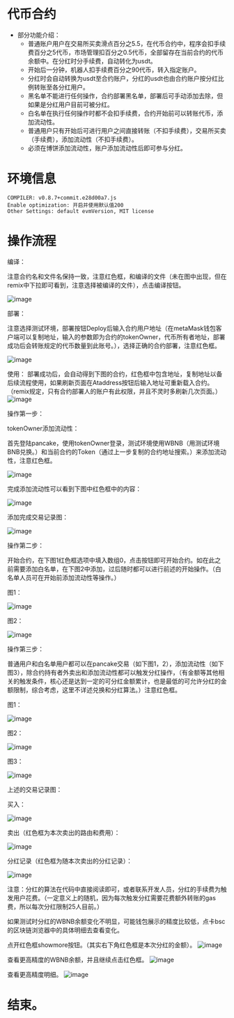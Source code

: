 # 代币合约

- 部分功能介绍：
  - 普通账户用户在交易所买卖滑点百分之5.5，在代币合约中，程序会扣手续费百分之5代币，市场管理扣百分之0.5代币，全部留存在当前合约的代币余额中。在分红时分手续费，自动转化为usdt。
  - 开始后一分钟，机器人扣手续费百分之90代币，转入指定账户。
  - 分红时会自动转换为usdt至合约账户，分红的usdt也由合约账户按分红比例转账至各分红用户。
  - 黑名单不能进行任何操作，合约部署黑名单，部署后可手动添加去除，但如果是分红用户目前可被分红。
  - 白名单在执行任何操作时都不会扣手续费，合约开始前可以转账代币，添加流动性。
  - 普通用户只有开始后可进行用户之间直接转账（不扣手续费），交易所买卖（手续费），添加流动性（不扣手续费）。
  - 必须在博饼添加流动性，账户添加流动性后即可参与分红。



# 环境信息

```
COMPILER: v0.8.7+commit.e28d00a7.js
Enable optimization: 开启并使用默认值200
Other Settings: default evmVersion, MIT license
```


# 操作流程

编译：

注意合约名和文件名保持一致，注意红色框，和编译的文件（未在图中出现，但在remix中下拉即可看到，注意选择被编译的文件），点击编译按钮。

![image](https://user-images.githubusercontent.com/22724090/183380138-81a15619-7e89-42c0-b38d-da8d223fa280.png)

部署：

注意选择测试环境，部署按钮Deploy后输入合约用户地址（在metaMask钱包客户端可以复制地址，输入的参数即为合约的tokenOwner，代币所有者地址，部署成功后会转账规定的代币数量到此账号。），选择正确的合约部署，注意红色框。

![image](https://user-images.githubusercontent.com/22724090/183381629-0085a33f-0492-409f-bd55-2e542540c655.png)

使用：
部署成功后，会自动得到下图的合约，红色框中包含地址，复制地址以备后续流程使用，如果刷新页面在Ataddress按钮后输入地址可重新载入合约。（remix规定，只有合约部署人的账户有此权限，并且不灵时多刷新几次页面。）
![image](https://user-images.githubusercontent.com/22724090/183559760-0641e2fa-4c10-4133-9767-1c1e65497a9c.png)

操作第一步：

tokenOwner添加流动性：

首先登陆pancake，使用tokenOwner登录，测试环境使用WBNB（用测试环境BNB兑换。）和当前合约的Token（通过上一步复制的合约地址搜索。）来添加流动性，注意红色框。

![image](https://user-images.githubusercontent.com/22724090/183578261-7c2633df-c96f-4a4d-bddd-28f22693290b.png)

完成添加流动性可以看到下图中红色框中的内容：

![image](https://user-images.githubusercontent.com/22724090/183579288-d6230dc6-21a8-4f64-9155-92fc7b93d793.png)

添加完成交易记录图：

![image](https://user-images.githubusercontent.com/22724090/183583967-8b05527d-2b3e-49f7-adc9-eaa078992691.png)



操作第二步：

开始合约，在下图1红色框选项中填入数组0，点击按钮即可开始合约。如在此之前需要添加白名单，在下图2中添加，过后随时都可以进行前述的开始操作。（白名单人员可在开始前添加流动性等操作。）

图1：

![image](https://user-images.githubusercontent.com/22724090/183579830-54195332-b9ab-4c94-af24-7fd158aa9a1c.png)

图2：

![image](https://user-images.githubusercontent.com/22724090/183580386-e274a204-e8c8-4b9f-ba13-586fc8b28f0a.png)


操作第三步：

普通用户和白名单用户都可以在pancake交易（如下图1，2），添加流动性（如下图3），除合约持有者外卖出和添加流动性都可以触发分红操作，（有金额等其他相关的触发条件，核心还是达到一定的可分红金额累计，也是最低的可允许分红的金额限制，综合考虑，这里不详述兑换和分红算法。）注意红色框。

图1：

![image](https://user-images.githubusercontent.com/22724090/183581165-06e2c0b6-f962-4ae2-b62f-9f75bdd449e1.png)

图2：

![image](https://user-images.githubusercontent.com/22724090/183582533-3e2c0183-34db-4fff-9844-ca55c3a2c653.png)

图3：

![image](https://user-images.githubusercontent.com/22724090/183582777-10aac5b7-c3f7-4e75-b3d5-67d1ebc8bc08.png)

上述的交易记录图：

买入：

![image](https://user-images.githubusercontent.com/22724090/183584634-5abb7663-c1f1-4e54-a9f2-8cb2d8914ccb.png)

卖出（红色框为本次卖出的路由和费用）：

![image](https://user-images.githubusercontent.com/22724090/183584777-d2ca1033-dfec-45ff-885c-724212b08d44.png)

分红记录（红色框为随本次卖出的分红记录）：

![image](https://user-images.githubusercontent.com/22724090/183585066-b52f9d53-6b38-4b1a-aaca-6f7afa32ebec.png)

注意：分红的算法在代码中直接阅读即可，或者联系开发人员，分红的手续费为触发用户花费。（一定意义上的随机，因为每次触发分红需要花费额外转账的gas费，所以每次分红限制25人目前。）

如果测试时分红的WBNB余额变化不明显，可能钱包展示的精度比较低，点卡bsc的区块链浏览器中的具体明细去查看变化。

点开红色框showmore按钮。（其实右下角红色框是本次分红的金额）。
![image](https://user-images.githubusercontent.com/22724090/183612314-2545a4fb-6c72-48a8-a9e1-0f9830769f03.png)

查看更高精度的WBNB余额，并且继续点击红色框。
![image](https://user-images.githubusercontent.com/22724090/183612716-d4c53879-c953-41b5-966d-f54d22fa963d.png)

查看更高精度明细。
![image](https://user-images.githubusercontent.com/22724090/183612953-08510577-3092-4850-a9ad-2fd08420a18e.png)


# 结束。
